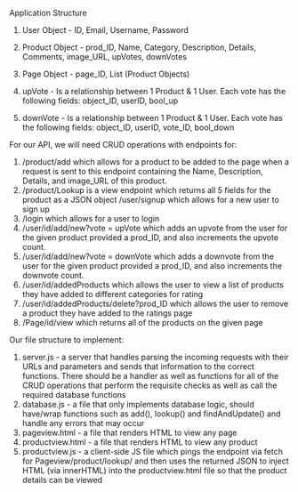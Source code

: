 Application Structure

1. User Object - ID, Email, Username, Password

2. Product Object - prod_ID, Name, Category, Description, Details, Comments, image_URL, upVotes, downVotes

3. Page Object - page_ID, List (Product Objects)

4. upVote - Is a relationship between 1 Product & 1 User. Each vote has the following fields: object_ID, userID, bool_up

5. downVote - Is a relationship between 1 Product & 1 User. Each vote has the following fields: object_ID, userID, vote_ID, bool_down

For our API, we will need CRUD operations with endpoints for:
1. /product/add which allows for a product to be added to the page when a request is sent to this endpoint containing the  Name, Description, Details, and image_URL of this product.
2. /product/Lookup is a view endpoint which returns all 5 fields for the product as a JSON object
/user/signup  which allows for a new user to sign up 
3. /login which allows for a user to login
4. /user/id/add/new?vote = upVote which adds an upvote from the user for the given product  provided a prod_ID, and also increments the upvote count. 
5. /user/id/add/new?vote = downVote which adds a downvote from the user for the given product  provided a prod_ID, and also increments the downvote count. 
6. /user/id/addedProducts which allows the user to view a list of products they have added to different categories for rating
7. /user/id/addedProducts/delete?prod_ID which allows the user to remove a product they have added to the ratings page 
8. /Page/id/view which returns all of the products on the given page

Our  file structure to implement:
1. server.js - a server that handles parsing the incoming requests with their URLs and parameters and sends that information to the correct functions. There should be a handler as well as functions for all of the CRUD operations that perform the requisite checks as well as call the required database functions
2. database.js - a file that only implements database logic, should have/wrap functions such as add(), lookup() and findAndUpdate() and handle any errors that may occur
3. pageview.html - a file that renders HTML to view any page
4. productview.html - a file that renders HTML to view any product 
5. productview.js - a client-side JS file which pings the endpoint via fetch for Pageview/product/lookup/ and then uses the returned JSON to inject HTML (via innerHTML) into the productview.html file so that the product details can be viewed
